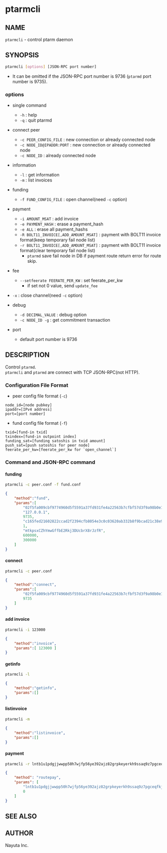 # ptarmcli

## NAME

`ptarmcli` - control ptarm daemon

## SYNOPSIS

```bash
ptarmcli [options] [JSON-RPC port number]
```

* It can be omitted if the JSON-RPC port number is 9736 (`ptarmd` port number is 9735).

### options

* single command
  * `-h` : help
  * `-q` : quit ptarmd

* connect peer
  * `-c PEER_CONFIG_FILE` : new connection or already connected node
  * `-c NODE_ID@IPADDR:PORT` : new connection or already connected node
  * `-c NODE_ID` : already connected node

* information
  * `-l` : get information
  * `-m` : list invoices

* funding
  * `-f FUND_CONFIG_FILE` : open channel(need `-c` option)

* payment
  * `-i AMOUNT_MSAT` : add invoice
  * `-e PAYMENT_HASH` : erase a payment_hash
  * `-e ALL` : erase all payment_hashs
  * `-R BOLT11_INVOICE[,ADD_AMOUNT_MSAT]`  : payment with BOLT11 invoice format(keep temporary fail node list)
  * `-r BOLT11_INVOICE[,ADD_AMOUNT_MSAT]`  : payment with BOLT11 invoice format(clear temporary fail node list)
    * `ptarmd` save fail node in DB if payment route return error for route skip.

* fee
  * `--setfeerate FEERATE_PER_KW` : set feerate_per_kw
    * if set not 0 value, send `update_fee`

* `-x` : close channel(need `-c` option)

* debug
  * `-d DECIMAL_VALUE` : debug option
  * `-c NODE_ID -g` : get commitment transaction

* port
  * default port number is 9736

## DESCRIPTION

Control `ptarmd`.  
`ptarmcli` and `ptarmd` are connect with TCP JSON-RPC(not HTTP).

### Configuration File Format

* peer config file format (`-c`)

```text
node_id=[node pubkey]
ipaddr=[IPv4 address]
port=[port number]
```

* fund config file format (`-f`)

```text
txid=[fund-in txid]
txindex=[fund-in outpoint index]
funding_sat=[funding satoshis in txid amount]
push_sat=[push satoshis for peer node]
feerate_per_kw=[feerate_per_kw for `open_channel`]
```

### Command and JSON-RPC command

#### funding

```bash
ptarmcli -c peer.conf -f fund.conf
```

```json
{
    "method":"fund",
    "params":[
        "02f5fa009cbf9774960d5f5591a37fd931fe4a22563b7cfbf57d3f9a98b0e11882",
        "127.0.0.1",
        9735,
        "c165fed21602822ccad2f2394cfb8054e3c0c03620ab332b8f9bcad21c38e902",
        1,
        "mtkpsxCZhYmwGffbE2Rkj3DUcbrX8rJzfR",
        600000,
        300000
    ]
}
```

#### connect

```bash
ptarmcli -c peer.conf
```

```json
{
    "method":"connect",
    "params":[
        "02f5fa009cbf9774960d5f5591a37fd931fe4a22563b7cfbf57d3f9a98b0e11882","127.0.0.1",
        9735
    ]
}
```

#### add invoice

```bash
ptarmcli -i 123000
```

```json
{
    "method":"invoice",
    "params":[ 123000 ]
}
```

#### getinfo

```bash
ptarmcli -l
```

```json
{
    "method":"getinfo",
    "params":[]
}
```

#### listinvoice

```bash
ptarmcli -m
```

```json
{
    "method":"listinvoice",
    "params":[]
}
```

#### payment

```bash
ptarmcli -r lntb1u1pdgjjwwpp50h7wjfp56ye392ajz82grpkeyerkh9ssaq9z7pgceqfkj8enugvqdyu0v3xgg36yffx2ctyypqhyarfvdkx2w3qfa6xsetjypcxcctrv4ejqar0yp6x2um5ypehqetwv35kueeqwdhjytpzdy3r5g3h8p3kzepcve3z6dekxgcz6dpnxgmj6wfexycz6ef4vgur2dmrvcmxzdtzyf7scqzysq5h93u4m2mcmn0yy4dr7rlwdnt57s9777rduwjnr6my0acf23wdnk8quh5ewyw4t6gmqd05lwlpp57uzvljjcc2sm2vwzxsy40adyfqqgv3djj
```

```json
{
    "method": "routepay",
    "params": [
        "lntb1u1pdgjjwwpp50h7wjfp56ye392ajz82grpkeyerkh9ssaq9z7pgceqfkj8enugvqdyu0v3xgg36yffx2ctyypqhyarfvdkx2w3qfa6xsetjypcxcctrv4ejqar0yp6x2um5ypehqetwv35kueeqwdhjytpzdy3r5g3h8p3kzepcve3z6dekxgcz6dpnxgmj6wfexycz6ef4vgur2dmrvcmxzdtzyf7scqzysq5h93u4m2mcmn0yy4dr7rlwdnt57s9777rduwjnr6my0acf23wdnk8quh5ewyw4t6gmqd05lwlpp57uzvljjcc2sm2vwzxsy40adyfqqgv3djj",
        0
    ]
}
```

## SEE ALSO

## AUTHOR

Nayuta Inc.